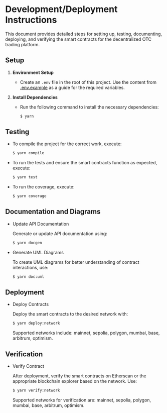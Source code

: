 # Development/Deployment Instructions

This document provides detailed steps for setting up, testing, documenting, deploying, and verifying the smart contracts for the decentralized OTC trading platform.

## Setup

1. **Environment Setup**

   - Create an `.env` file in the root of this project. Use the content from [.env.example](.env.example) as a guide for the required variables.

2. **Install Dependencies**
   - Run the following command to install the necessary dependencies:
     ```bash
     $ yarn
     ```

## Testing

- To compile the project for the correct work, execute:

  ```bash
  $ yarn compile
  ```

- To run the tests and ensure the smart contracts function as expected, execute:

  ```bash
  $ yarn test
  ```

- To run the coverage, execute:
  ```bash
  $ yarn coverage
  ```

## Documentation and Diagrams

- Update API Documentation

  Generate or update API documentation using:

  ```bash
  $ yarn docgen
  ```

- Generate UML Diagrams

  To create UML diagrams for better understanding of contract interactions, use:

  ```bash
  $ yarn doc:uml
  ```

## Deployment

- Deploy Contracts

  Deploy the smart contracts to the desired network with:

  ```bash
  $ yarn deploy:network
  ```

  Supported networks include: mainnet, sepolia, polygon, mumbai, base, arbitrum, optimism.

## Verification

- Verify Contract

  After deployment, verify the smart contracts on Etherscan or the appropriate blockchain explorer based on the network. Use:

  ```bash
  $ yarn verify:network
  ```

  Supported networks for verification are: mainnet, sepolia, polygon, mumbai, base, arbitrum, optimism.
